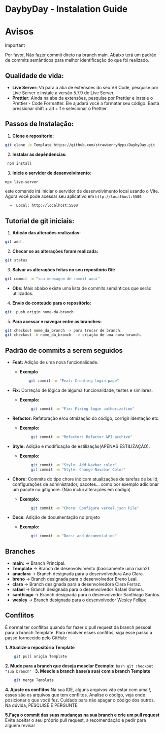 # DaybyDay - Instalation Guide

# Avisos

> [!IMPORTANT]  
> Por favor, Não fazer commit direto na branch main.
> Abaixo terá um padrão de commits semânticos para melhor identificação do que foi realizado.

## Qualidade de vida:

- **Live Server:** Vá para a aba de extensões do seu VS Code, pesquise por Live Server e instale a versão 5.7.9 do Live Server.
- **Prettier:** Ainda na aba de extensões, pesquise por Prettier e instale o Prettier - Code Formatter. Ele ajudará você a formatar seu código. Basta pressionar shift + alt + f e selecionar o Prettier.

## Passos de Instalação:

1. **Clone o repositorio:**

```bash
git clone -b Template https://github.com/strawberryNypx/DaybyDay.git
```

2. **Instalar as depêndencias:**

```bash
 npm install
```

3. **Inicie o servidor de desenvolvimento**:

```bash
npx live-server
```

este comando irá iniciar o servidor de desenvolvimento local usando o Vite. Agora você pode acessar seu aplicativo em `http://localhost:5500`

```bash
  ➜  Local: http://localhost:5500
```

## Tutorial de git iniciais:

1. **Adição das alteraões realizadas:**

```bash
git add .
```

2. **Checar se as alterações foram realizada:**

```bash
git status
```

3. **Salvar as alterações feitas no seu repositório Git:**

```bash
git commit -m "sua mensagem de commit aqui"
```

- **Obs:** Mais abaixo existe uma lista de commits semânticos que serão utilizados.

4. **Envio do conteúdo para o repositório:**

```bash
git  push origin nome-da-branch
```

5. **Para acessar e navegar entre as branches:**

```bash
git checkout nome_da_branch -> para trocar de branch.
git checkout -b nome_da_branch  -> criação de uma nova branch.
```

## Padrão de commits a serem seguidos

- **Feat:** Adição de uma nova funcionalidade.
  - **Exemplo**
    ```bash
        git commit -m "Feat: Creating login page"
    ```
- **Fix:** Correção de lógica de alguma funcionalidade, testes e similares.
  - **Exemplo:**
    ```bash
         git commit -m "Fix: Fixing login authorization"
    ```
- **Refactor:** Refatoração e/ou otmização do código, corrigir identação etc.
  - **Exemplo:**
    ```bash
         git commit -m "Refactor: Refactor API archive"
    ```
- **Style:** Adição e modificação de estilização(APENAS ESTILIZAÇÃO).
  - **Exemplo:**
    ```bash
         git commit -m "Style: Add Navbar color"
         git commit -m "Style: Change Navabar Color"
    ```
- **Chore:** Commits do tipo chore indicam atualizações de tarefas de build, configurações de administrador, pacotes... como por exemplo adicionar um pacote no gitignore. (Não inclui alterações em código).

  - **Exemplo:**

    ```bash
         git commit -m "Chore: Configure vercel.json File"

    ```

- **Docs:** Adição de documentação no projeto
  - **Exemplo:**
    ```bash
         git commit -m "Docs: add documentation"
    ```

## Branches

- **main:** -> Branch Principal.
- **Template** -> Branch de desenvolvimento (basicamente uma main2).
- **anaclara** -> Branch designada para a desenvolvedora Ana Clara.
- **breno** -> Branch designada para o desenvolvedor Breno Leal.
- **clara** -> Branch designada para a desenvolvedora Clara Ferraz.
- **rafael** -> Branch designada para o desenvolvedor Rafael Gomes.
- **santhiago** -> Branch designada para o desenvolvedor Santhiago Santos.
- **wesley** -> Branch designada para o desenvolvedor Wesley Fellipe.

## Conflitos

É normal ter conflitos quando for fazer o pull request da branch pessoal para a branch Template. Para resolver esses confitos, siga esse passo a passo forncecido pelo GitHub:

**1. Atualize o repositório Template**

```bash
    git pull origin Template
```

**2. Mude para a branch que deseja mesclar**
**Exemplo:**
`bash
         git checkout "sua branch"
    `
**3. Mescle a branch base(a sua) com a branch Template**

```bash
    git merge Template
```

**4. Ajuste os conflitos**
Na sua IDE, alguns arquivos vão estar com uma !, esses são os arquivos que tem conflitos. Analise o código, veja onde posicionar o que você fez. Cuidado para não apagar o código dos outros.
Na dúvida, PESQUISE E PERGUNTE

**5.Faça o commit das suas mudanças na sua branch e crie um pull request**
Evite aceitar o seu próprio pull request, a recomendação é pedir para alguém revisar
